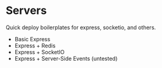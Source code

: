 # Servers

Quick deploy boilerplates for express, socketio, and others.

* Basic Express
* Express + Redis
* Express + SocketIO
* Express + Server-Side Events (untested)
